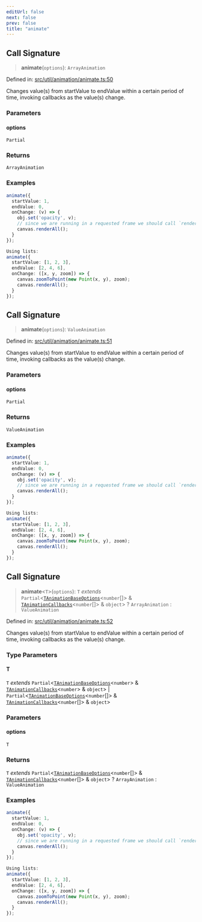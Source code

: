 ```yaml
---
editUrl: false
next: false
prev: false
title: "animate"
---
```


## Call Signature

> **animate**(`options`): `ArrayAnimation`

Defined in: [src/util/animation/animate.ts:50](https://github.com/fabricjs/fabric.js/blob/b4f67b1cfd353d0e2763b168e07bce6b67895452/src/util/animation/animate.ts#L50)

Changes value(s) from startValue to endValue within a certain period of time,
invoking callbacks as the value(s) change.

### Parameters

#### options

`Partial`

### Returns

`ArrayAnimation`

### Examples

```ts
animate({
  startValue: 1,
  endValue: 0,
  onChange: (v) => {
    obj.set('opacity', v);
    // since we are running in a requested frame we should call `renderAll` and not `requestRenderAll`
    canvas.renderAll();
  }
});
```

```ts
Using lists:
animate({
  startValue: [1, 2, 3],
  endValue: [2, 4, 6],
  onChange: ([x, y, zoom]) => {
    canvas.zoomToPoint(new Point(x, y), zoom);
    canvas.renderAll();
  }
});
```

## Call Signature

> **animate**(`options`): `ValueAnimation`

Defined in: [src/util/animation/animate.ts:51](https://github.com/fabricjs/fabric.js/blob/b4f67b1cfd353d0e2763b168e07bce6b67895452/src/util/animation/animate.ts#L51)

Changes value(s) from startValue to endValue within a certain period of time,
invoking callbacks as the value(s) change.

### Parameters

#### options

`Partial`

### Returns

`ValueAnimation`

### Examples

```ts
animate({
  startValue: 1,
  endValue: 0,
  onChange: (v) => {
    obj.set('opacity', v);
    // since we are running in a requested frame we should call `renderAll` and not `requestRenderAll`
    canvas.renderAll();
  }
});
```

```ts
Using lists:
animate({
  startValue: [1, 2, 3],
  endValue: [2, 4, 6],
  onChange: ([x, y, zoom]) => {
    canvas.zoomToPoint(new Point(x, y), zoom);
    canvas.renderAll();
  }
});
```

## Call Signature

> **animate**\<`T`\>(`options`): `T` *extends* `Partial`\<[`TAnimationBaseOptions`](/api/fabric/namespaces/util/type-aliases/tanimationbaseoptions/)\<`number`[]\> & [`TAnimationCallbacks`](/api/fabric/namespaces/util/type-aliases/tanimationcallbacks/)\<`number`[]\> & `object`\> ? `ArrayAnimation` : `ValueAnimation`

Defined in: [src/util/animation/animate.ts:52](https://github.com/fabricjs/fabric.js/blob/b4f67b1cfd353d0e2763b168e07bce6b67895452/src/util/animation/animate.ts#L52)

Changes value(s) from startValue to endValue within a certain period of time,
invoking callbacks as the value(s) change.

### Type Parameters

#### T

`T` *extends* `Partial`\<[`TAnimationBaseOptions`](/api/fabric/namespaces/util/type-aliases/tanimationbaseoptions/)\<`number`\> & [`TAnimationCallbacks`](/api/fabric/namespaces/util/type-aliases/tanimationcallbacks/)\<`number`\> & `object`\> \| `Partial`\<[`TAnimationBaseOptions`](/api/fabric/namespaces/util/type-aliases/tanimationbaseoptions/)\<`number`[]\> & [`TAnimationCallbacks`](/api/fabric/namespaces/util/type-aliases/tanimationcallbacks/)\<`number`[]\> & `object`\>

### Parameters

#### options

`T`

### Returns

`T` *extends* `Partial`\<[`TAnimationBaseOptions`](/api/fabric/namespaces/util/type-aliases/tanimationbaseoptions/)\<`number`[]\> & [`TAnimationCallbacks`](/api/fabric/namespaces/util/type-aliases/tanimationcallbacks/)\<`number`[]\> & `object`\> ? `ArrayAnimation` : `ValueAnimation`

### Examples

```ts
animate({
  startValue: 1,
  endValue: 0,
  onChange: (v) => {
    obj.set('opacity', v);
    // since we are running in a requested frame we should call `renderAll` and not `requestRenderAll`
    canvas.renderAll();
  }
});
```

```ts
Using lists:
animate({
  startValue: [1, 2, 3],
  endValue: [2, 4, 6],
  onChange: ([x, y, zoom]) => {
    canvas.zoomToPoint(new Point(x, y), zoom);
    canvas.renderAll();
  }
});
```
